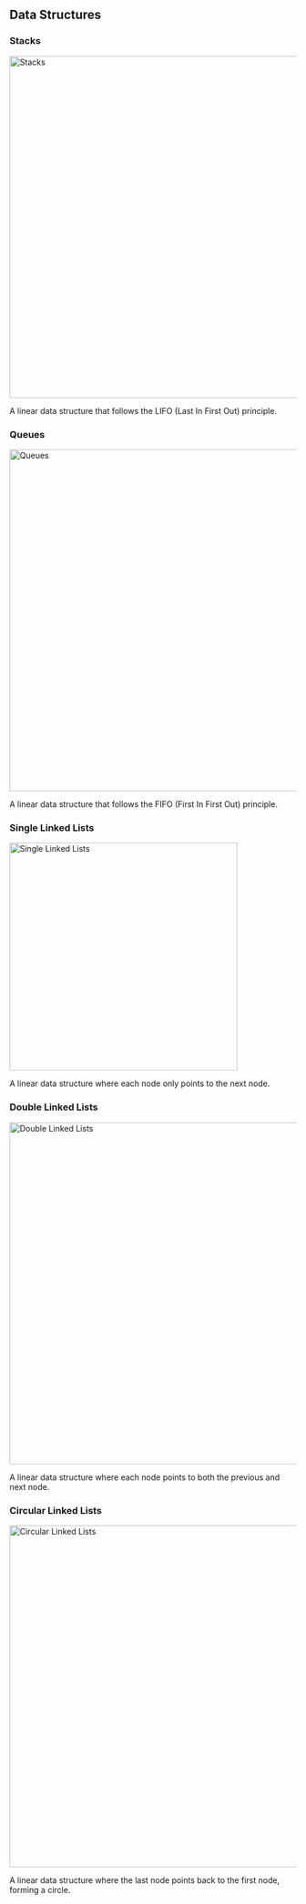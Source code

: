<h2>Data Structures</h2>
<div class="data-structure">

</div>
<div class="data-structure">
<h3>Stacks</h3>
<img src="https://cdn.programiz.com/sites/tutorial2program/files/stack.png" alt="Stacks" width="600">
<p>A linear data structure that follows the LIFO (Last In First Out) principle.</p>
</div>
<div class="data-structure">
<h3>Queues</h3>
<img src="https://images.ctfassets.net/aq13lwl6616q/7zhP2dc7vPB829OpTpmeFb/baeb066ba1c715db71ddd2e21072392d/25.jpeg" alt="Queues" width="600">
<p>A linear data structure that follows the FIFO (First In First Out) principle.</p>
</div>
<div class="data-structure">
<h3>Single Linked Lists</h3>
<img src="https://th.bing.com/th/id/OIP.Erg2IDXkfC5jWnAuFAnDLQHaCq?w=3738&h=1348&rs=1&pid=ImgDetMain" alt="Single Linked Lists" width="400">
<p>A linear data structure where each node only points to the next node.</p>
</div>
<div class="data-structure">
<h3>Double Linked Lists</h3>
<img src="https://miro.medium.com/max/2012/1*KTD-Fr2wOHUANnA1QeIr1Q.png" alt="Double Linked Lists" width="600">
<p>A linear data structure where each node points to both the previous and next node.</p>
</div>
<div class="data-structure">
<h3>Circular Linked Lists</h3>
<img src="https://th.bing.com/th/id/R.406e9283e4ed88ef9d75ae8fa80dcb4e?rik=MsKalSeYpM7jhw&riu=http%3a%2f%2fexamradar.com%2fwp-content%2fuploads%2f2016%2f10%2fFigure-3.8.1.-Circular-Double-Linked-List.png&ehk=aVCeBHBTgeRvrdhDju0fSRpMNqhP5djb9qTB3xm93XU%3d&risl=&pid=ImgRaw&r=0" alt="Circular Linked Lists" width="600">
<p>A linear data structure where the last node points back to the first node, forming a circle.</p>
</div>



